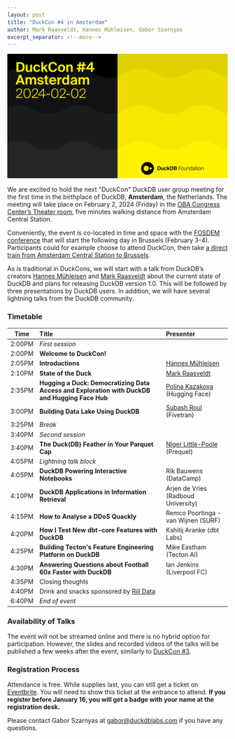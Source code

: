 ```yaml
---
layout: post
title: "DuckCon #4 in Amsterdam"
author: Mark Raasveldt, Hannes Mühleisen, Gabor Szarnyas
excerpt_separator: <!--more-->
---
```


<img src="/images/duckcon4-splashscreen.png"
     alt="DuckCon #4 Splashscreen"
     width="680"
     />

We are excited to hold the next "DuckCon" DuckDB user group meeting for the first time in the birthplace of DuckDB, **Amsterdam**, the Netherlands. The meeting will take place on February 2, 2024 (Friday) in the [OBA Congress Center’s Theater room](https://www.obacongres.nl/congres-&-beurs), five minutes walking distance from Amsterdam Central Station.

Conveniently, the event is co-located in time and space with the [FOSDEM conference](https://fosdem.org/2024/) that will start the following day in Brussels (February 3-4). Participants could for example choose to attend DuckCon, then take [a direct train from Amsterdam Central Station to Brussels](https://www.thetrainline.com/book/results?origin=urn%3Atrainline%3Ageneric%3Aloc%3A5894&destination=urn%3Atrainline%3Ageneric%3Aloc%3A5974&outwardDate=2024-02-02T18%3A15%3A00&outwardDateType=departAfter&journeySearchType=single&passengers%5B%5D=1996-10-04%7Cd34963f0-4e57-422e-a8be-848783b83a2d&directSearch=false&selectedOutward=C1SRpGy5UVI%3D%3ACwVMIYhanGk%3D%3AStandard).

As is traditional in DuckCons, we will start with a talk from DuckDB’s creators [Hannes Mühleisen](https://hannes.muehleisen.org/) and [Mark Raasveldt](https://mytherin.github.io/) about the current state of DuckDB and plans for releasing DuckDB version 1.0. This will be followed by three presentations by DuckDB users. In addition, we will have several lightning talks from the DuckDB community.

### Timetable

| Time   | Title                                                                                               | Presenter                                                                 |
| ------ | :-------------------------------------------------------------------------------------------------- | :-------------------------------------------------------------------------|
| 2:00PM | _First session_                                                                                     |                                                                           |
| 2:00PM | **Welcome to DuckCon!**                                                                             |                                                                           |
| 2:05PM | **Introductions**                                                                                   | [Hannes Mühleisen](https://hannes.muehleisen.org/)                        |
| 2:10PM | **State of the Duck**                                                                               | [Mark Raasveldt](https://mytherin.github.io/)                             |
| 2:35PM | **Hugging a Duck: Democratizing Data Access and Exploration with DuckDB and Hugging Face Hub**      | [Polina Kazakova](https://huggingface.co/polinaeterna) (Hugging Face)     |
| 3:00PM | **Building Data Lake Using DuckDB**                                                                 | [Subash Roul](https://www.linkedin.com/in/subashroul/) (Fivetran)         |
| 3:25PM | _Break_                                                                                             |                                                                           |
| 3:40PM | _Second session_                                                                                    |                                                                           |
| 3:40PM | **The Duck(DB) Feather in Your Parquet Cap**                                                        | [Niger Little-Poole](https://www.linkedin.com/in/nlittlepoole/) (Prequel) |
| 4:05PM | _Lightning talk block_                                                                              |                                                                           |
| 4:05PM | **DuckDB Powering Interactive Notebooks**                                                           | Rik Bauwens (DataCamp)                                                    |
| 4:10PM | **DuckDB Applications in Information Retrieval**                                                    | Arjen de Vries (Radboud University)                                       |
| 4:15PM | **How to Analyse a DDoS Quackly**                                                                   | Remco Poortinga - van Wijnen (SURF)                                       |
| 4:20PM | **How I Test New dbt-core Features with DuckDB**                                                    | Kshitij Aranke (dbt Labs)                                                 |
| 4:25PM | **Building Tecton's Feature Engineering Platform on DuckDB**                                        | Mike Eastham (Tecton AI)                                                  |
| 4:30PM | **Answering Questions about Football 60x Faster with DuckDB**                                       | Ian Jenkins (Liverpool FC)                                                |
| 4:35PM | Closing thoughts                                                                                    |                                                                           |
| 4:40PM | Drink and snacks sponsored by [Rill Data](https://www.rilldata.com/)                                |                                                                           |
| 6:40PM | _End of event_                                                                                      |                                                                           |

### Availability of Talks

The event will not be streamed online and there is no hybrid option for participation.
However, the slides and recorded videos of the talks will be published a few weeks after the event, similarly to [DuckCon #3](/2023/04/28/duckcon3).

### Registration Process

Attendance is free. While supplies last, you can still get a ticket on [Eventbrite](https://www.eventbrite.com/e/duckcon-4-amsterdam-tickets-733383609117). You will need to show this ticket at the entrance to attend. **If you register before January 16, you will get a badge with your name at the registration desk.**

Please contact Gabor Szarnyas at [gabor@duckdblabs.com](mailto:gabor@duckdblabs.com) if you have any questions.
